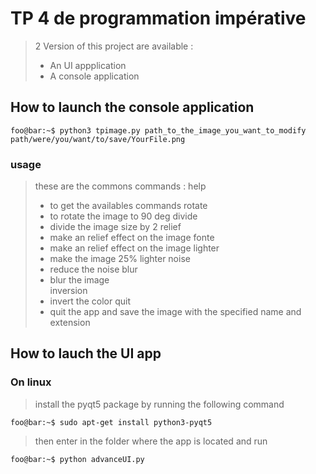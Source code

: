 # TP 4 de programmation impérative

  

> 2  Version of this project are available : 
>- An UI appplication
>-  A console application
>

  

## How to launch the console application

  
```console
foo@bar:~$ python3 tpimage.py path_to_the_image_you_want_to_modify path/were/you/want/to/save/YourFile.png

```

### usage 

> these are the commons commands :
> help
> - to get the availables commands
> rotate
> - to rotate the image to 90 deg
> divide
> - divide the image size by 2
> relief
> - make an relief effect on the image
> fonte
> - make an relief effect on the image
> lighter
> - make the image 25% lighter
> noise
> - reduce the noise 
> blur
> - blur the image  
> inversion
> - invert the color
> quit
> - quit the app and save the image with the specified name and extension

## How to lauch the UI app

### On linux 

> install the pyqt5 package by running the following command 

```console
foo@bar:~$ sudo apt-get install python3-pyqt5

```

> then enter in the folder where the app is located and run 
  

```console
foo@bar:~$ python advanceUI.py

```